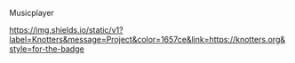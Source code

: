 Musicplayer

https://img.shields.io/static/v1?label=Knotters&message=Project&color=1657ce&link=https://knotters.org&style=for-the-badge

